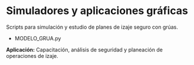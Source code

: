 # Simuladores y aplicaciones gráficas

Scripts para simulación y estudio de planes de izaje seguro con grúas.

- MODELO_GRUA.py

**Aplicación:** Capacitación, análisis de seguridad y planeación de operaciones de izaje.
